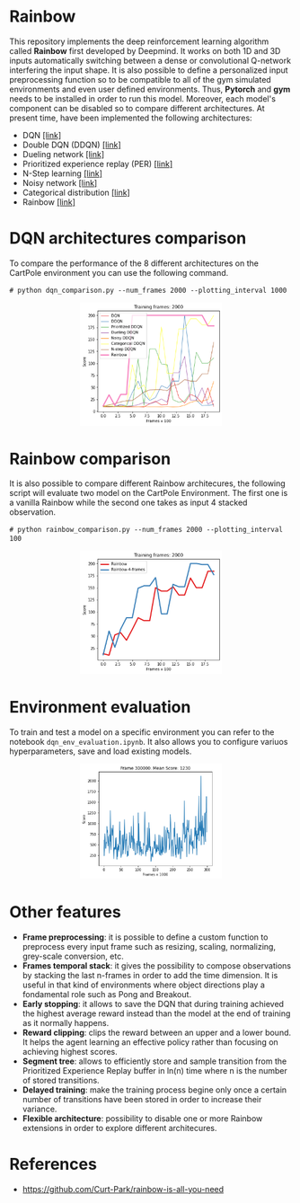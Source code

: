 # Rainbow

This repository implements the deep reinforcement learning algorithm called **Rainbow** first developed by Deepmind. It works on both 1D and 3D inputs automatically switching between a dense or convolutional Q-network interfering the input shape. It is also possible to define a personalized input preprocessing function so to be compatible to all of the gym simulated environments and even user defined environments. Thus, **Pytorch** and **gym** needs to be installed in order to run this model. Moreover, each model's component can be disabled so to compare different architectures. At present time, have been implemented the following architectures:
- DQN [[link]](https://www.cs.toronto.edu/~vmnih/docs/dqn.pdf)
- Double DQN (DDQN) [[link]](https://www.cs.toronto.edu/~vmnih/docs/dqn.pdf)
- Dueling network [[link]](https://arxiv.org/abs/1511.06581)
- Prioritized experience replay (PER) [[link]](https://arxiv.org/abs/1511.05952)
- N-Step learning [[link]](https://arxiv.org/abs/1901.07510)
- Noisy network [[link]](https://arxiv.org/abs/1706.10295)
- Categorical distribution [[link]](https://arxiv.org/pdf/1710.10044.pdf)
- Rainbow [[link]](https://arxiv.org/abs/1710.02298)

# DQN architectures comparison

To compare the performance of the 8 different architectures on the CartPole environment you can use the following command.
```
# python dqn_comparison.py --num_frames 2000 --plotting_interval 1000
```
<p align="center">
<img src="images/Rainbow_CartPole-2000_frames.png"height="50%" width="50%" ></a>
</p>

# Rainbow comparison

It is also possible to compare different Rainbow architecures, the following script will evaluate two model on the CartPole Environment. The first one is a vanilla Rainbow while the second one takes as input 4 stacked observation.
```
# python rainbow_comparison.py --num_frames 2000 --plotting_interval 100
```
<p align="center">
<img src="images/Rainbow-1-4-frames-2000.png"height="50%" width="50%" ></a>
</p>

# Environment evaluation

To train and test a model on a specific environment you can refer to the notebook `dqn_env_evaluation.ipynb`. It also allows you to configure variuos hyperparameters, save and load existing models.
<p align="center">
<img src="images/pacman-300000-rainbow.png"height="50%" width="50%" ></a>
</p>

# Other features

- **Frame preprocessing**: it is possible to define a custom function to preprocess every input frame such as resizing, scaling, normalizing, grey-scale conversion, etc.
- **Frames temporal stack**: it gives the possibility to compose observations by stacking the last n-frames in order to add the time dimension. It is useful in that kind of environments where object directions play a fondamental role such as Pong and Breakout.
- **Early stopping**: it allows to save the DQN that during training achieved the highest average reward instead than the model at the end of training as it normally happens.
- **Reward clipping**: clips the reward between an upper and a lower bound. It helps the agent learning an effective policy rather than focusing on achieving highest scores.
- **Segment tree**: allows to efficiently store and sample transition from the Prioritized Experience Replay buffer in ln(n) time where n is the number of stored transitions.
- **Delayed training**: make the training process begine only once a certain number of transitions have been stored in order to increase their variance.
- **Flexible architecture**: possibility to disable one or more Rainbow extensions in order to explore different architecures.

# References
- https://github.com/Curt-Park/rainbow-is-all-you-need
